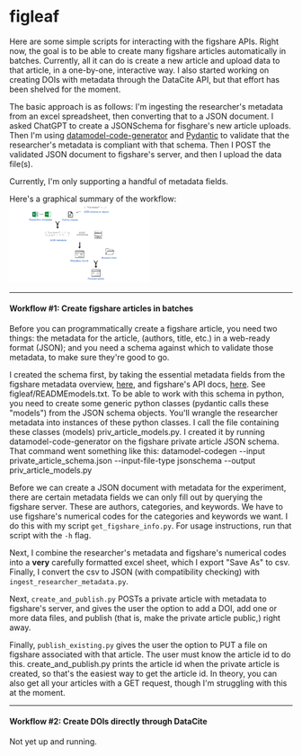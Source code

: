 # figleaf
Here are some simple scripts for interacting with the figshare APIs. Right now, the goal is to be able to create many figshare articles automatically in batches. Currently, all it can do is create a new article and upload data to that article, in a one-by-one, interactive way. I also started working on creating DOIs with metadata through the DataCite API, but that effort has been shelved for the moment.

The basic approach is as follows: I'm ingesting the researcher's metadata from an excel spreadsheet, then converting that to a JSON document. I asked ChatGPT to create a JSONSchema for fisghare's new article uploads. Then I'm using [datamodel-code-generator](https://koxudaxi.github.io/datamodel-code-generator/) and [Pydantic](https://docs.pydantic.dev/latest/) to validate that the researcher's metadata is compliant with that schema. Then I POST the validated JSON document to figshare's server, and then I upload the data file(s).

Currently, I'm only supporting a handful of metadata fields. 


Here's a graphical summary of the workflow:
<img
  src="READMEimg.png"
  style="display: inline-block; margin: 0 auto; max-width: 250px">


___

#### Workflow #1: Create figshare articles in batches
Before you can programmatically create a figshare article, you need two things: the metadata for the article, (authors, title, etc.) in a web-ready format (JSON); and you need a schema against which to validate those metadata, to make sure they're good to go.

I created the schema first, by taking the essential metadata fields from the figshare metadata overview, [here](https://help.figshare.com/article/figshare-metadata-schema-overview), and figshare's API docs, [here](https://docs.figshare.com/#private_article_create). See figleaf/READMEmodels.txt. To be able to work with this schema in python, you need to create some generic python classes (pydantic calls these "models") from the JSON schema objects. You'll wrangle the researcher metadata into instances of these python classes. 
I call the file containing these classes (models) priv_article_models.py. I created it by running datamodel-code-generator on the figshare private article JSON schema.
That command went something like this:
datamodel-codegen --input private_article_schema.json --input-file-type jsonschema --output priv_article_models.py

Before we can create a JSON document with metadata for the experiment, there are certain metadata fields we can only fill out by querying the figshare server. These are authors, categories, and keywords. We have to use figshare's numerical codes for the categories and keywords we want. I do this with my script `get_figshare_info.py`. For usage instructions, run that script with the `-h` flag.

Next, I combine the researcher's metadata and figshare's numerical codes into a **very** carefully formatted excel sheet, which I export "Save As" to csv. Finally, I convert the csv to JSON (with compatibility checking) with `ingest_researcher_metadata.py`. 

Next, `create_and_publish.py` POSTs a private article with metadata to figshare's server, and gives the user the option to add a DOI, add one or more data files, and publish (that is, make the private article public,) right away. 

Finally, `publish_existing.py` gives the user the option to PUT a file on figshare associated with that article. The user must know the article id to do this. create_and_publish.py prints the article id when the private article is created, so that's the easiest way to get the article id. In theory, you can also get all your articles with a GET request, though I'm struggling with this at the moment. 


___
#### Workflow #2: Create DOIs directly through DataCite
Not yet up and running.

